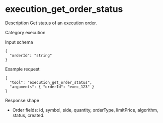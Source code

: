 # execution_get_order_status

Description
Get status of an execution order.

Category
execution

Input schema

```
{
  "orderId": "string"
}
```

Example request

```
{
  "tool": "execution_get_order_status",
  "arguments": { "orderId": "exec_123" }
}
```

Response shape

- Order fields: id, symbol, side, quantity, orderType, limitPrice, algorithm, status, created.
